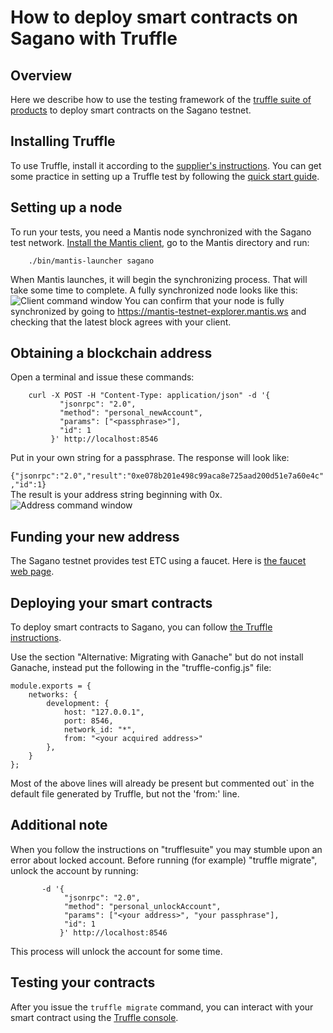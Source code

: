 # How to deploy smart contracts on Sagano with Truffle

## Overview

Here we describe how to use the testing framework of the [truffle suite of products](https://www.trufflesuite.com/docs/truffle/testing/testing-your-contracts) to deploy smart contracts on the Sagano testnet.
## Installing Truffle
To use Truffle, install it according to the [supplier's instructions](https://trufflesuite.com/docs/truffle/getting-started/installation).
You can get some practice in setting up a Truffle test by following the [quick start guide](https://trufflesuite.com/docs/truffle/quickstart).
## Setting up a node

 To run your tests, you need a Mantis node synchronized with the Sagano test network. [Install the Mantis client](/first-steps/getting-started), go to the Mantis directory and run:
```
	./bin/mantis-launcher sagano
```

When Mantis launches, it will begin the synchronizing process. That will take some time to complete. A fully synchronized node looks like this:  
![Client command window](../images/15-Mantis-client.png)
You can confirm that your node is fully synchronized by going to https://mantis-testnet-explorer.mantis.ws and checking that the latest block agrees with your client. 
## Obtaining a blockchain address
Open a terminal and issue these commands:

```   
	curl -X POST -H "Content-Type: application/json" -d '{
           "jsonrpc": "2.0",
           "method": "personal_newAccount",
           "params": ["<passphrase>"],
           "id": 1
         }' http://localhost:8546
```   
Put in your own string for a passphrase. The response will look like:   
	`	{"jsonrpc":"2.0","result":"0xe078b201e498c99aca8e725aad200d51e7a60e4c","id":1}`    
The result is your address string beginning with 0x.
![Address command window](../images/14-obtain-wallet-address.png)
## Funding your new address
The Sagano testnet provides test ETC using a faucet. 
Here is [the faucet web page](https://mantis-testnet-faucet-web.mantis.ws).
## Deploying your smart contracts
To deploy smart contracts to Sagano, you can follow [the Truffle instructions](https://www.trufflesuite.com/docs/truffle/quickstart).

Use the section "Alternative: Migrating with Ganache" but do not install Ganache, instead put the following in the "truffle-config.js" file:

	module.exports = {
		networks: {
			development: {
				host: "127.0.0.1",
				port: 8546,
				network_id: "*",
				from: "<your acquired address>"
			},
		}
	};   

Most of the above lines will already be present but commented out` in the default file generated by Truffle, but not the 'from:' line. 

## Additional note
When you follow the instructions on "trufflesuite" you may stumble upon an error about locked account. Before running (for example) "truffle migrate", unlock the account by running:

```	curl -X POST -H "Content-Type: application/json" \                                          
       -d '{
            "jsonrpc": "2.0",
            "method": "personal_unlockAccount",
            "params": ["<your address>", "your passphrase"],
            "id": 1
           }' http://localhost:8546
```

This process will unlock the account for some time.	
## Testing your contracts
After you issue the `truffle migrate` command, you can interact with your smart contract using the [Truffle console](https://www.trufflesuite.com/docs/truffle/getting-started/using-truffle-develop-and-the-console).

